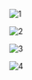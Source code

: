 ![1](https://user-images.githubusercontent.com/32602822/183999344-3209f060-c662-4bcb-9e5b-c45e7348b6db.png)

![2](https://user-images.githubusercontent.com/32602822/183999368-c5b2bc46-59b2-4672-ae65-eb2c9391c6b9.png)

![3](https://user-images.githubusercontent.com/32602822/183999378-7e8b3861-dcd4-4654-9683-5e1a18da0efd.png)

![4](https://user-images.githubusercontent.com/32602822/183999388-1b31a945-4eab-44a9-bbb7-a31a5651eabe.png)
